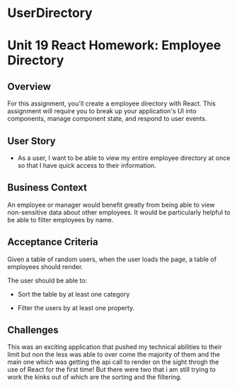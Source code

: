 # UserDirectory
# Unit 19 React Homework: Employee Directory

## Overview

For this assignment, you'll create a employee directory with React. This assignment will require you to break up your application's UI into components, manage component state, and respond to user events.

## User Story

* As a user, I want to be able to view my entire employee directory at once so that I have quick access to their information.

## Business Context

An employee or manager would benefit greatly from being able to view non-sensitive data about other employees. It would be particularly helpful to be able to filter employees by name.

## Acceptance Criteria

Given a table of random users, when the user loads the page, a table of employees should render. 

The user should be able to:

  * Sort the table by at least one category

  * Filter the users by at least one property.

## Challenges
This was an exciting application that pushed my technical abilities to their limit but non the less was able to over come the majority of them and 
the main one which was getting the api call to render on the sight throgh the use of React for the first time! But there were two that i am
still trying to work the kinks out of which are the sorting and the filtering.

